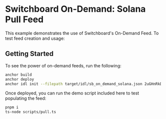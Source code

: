 # Switchboard On-Demand: Solana Pull Feed

This example demonstrates the use of Switchboard's On-Demand Feed.
To test feed creation and usage:

## Getting Started

To see the power of on-demand feeds, run the following:

```bash
anchor build
anchor deploy
anchor idl init --filepath target/idl/sb_on_demand_solana.json 2uGHnRkDsupNnicE3btnqJbpus7DWKuniZcRmKAzHFv5
```

Once deployed, you can run the demo script included here to test populating the feed:

```bash
pnpm i
ts-node scripts/pull.ts
```
